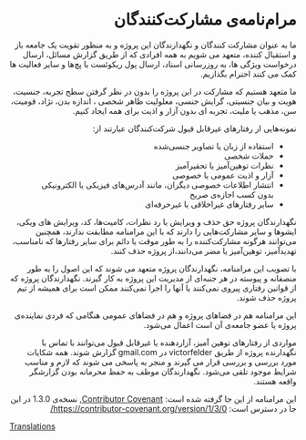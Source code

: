 <div dir="rtl" markdown="1">
  
# مرام‌نامه‌ی مشارکت‌کنندگان

ما به عنوان مشارکت کنندگان و نگهدارندگان این پروژه و به منظور تقویت یک جامعه باز و استقبال کننده،
متعهد می شویم به همه افرادی که از طریق گزارش مسائل، ارسال درخواست ویژگی ها، به روزرسانی اسناد،
ارسال پول ریکوئست یا پچ‌ها و سایر فعالیت ها کمک می کنند احترام بگذاریم.

ما متعهد هستیم که مشارکت در این پروژه را بدون در نظر گرفتن سطح تجربه،
جنسیت، هویت و بیان جنسیتی، گرایش جنسی، معلولیت ظاهر شخصی ،
اندازه بدن، نژاد، قومیت، سن، مذهب یا ملیت، تجربه ای بدون آزار و اذیت برای همه ایجاد کنیم.

نمونه‌هایی از رفتارهای غیرقابل قبول شرکت‌کنندگان عبارتند از:

* استفاده از زبان یا تصاویر جنسی‌شده
* حملات شخصی
* نظرات توهین‌آمیز یا تحقیرآمیز
* آزار و اذیت عمومی یا خصوصی
* انتشار اطلاعات خصوصی دیگران، مانند آدرس‌های فیزیکی یا الکترونیکی بدون کسب اجازه‌ی صریح
* سایر رفتارهای غیراخلاقی یا غیرحرفه‌ای

نگهدارندگان پروژه حق حذف و ویرایش یا رد نظرات، کامیت‌ها، کد،
ویرایش های ویکی، ایشوها و سایر مشارکت‌هایی را دارند که
با این مرامنامه مطابقت ندارند، همچنین می‌توانند هرگونه مشارکت‌کننده را به طور موقت
یا دائم برای سایر رفتارها  که نامناسب، تهدیدآمیز، توهین‌آمیز یا مضر می‌دانند،از پروژه حذف کنند.

با تصویب این مرامنامه، نگهدارندگان پروژه متعهد می شوند که
این اصول را به طور منصفانه و پیوسته در هر جنبه‌ای
از مدیریت این پروژه به کار گیرند. نگهدارندگان پروژه که از قوانین رفتاری پیروی نمی‌کنند یا آنها را اجرا نمی‌کنند
ممکن است برای همیشه از تیم پروژه حذف شوند.

این مرامنامه هم در فضاهای پروژه و هم در فضاهای عمومی هنگامی که فردی نماینده‌ی پروژه یا عضو جامعه‌ی آن است اعمال می‌شود.

مواردی از رفتارهای توهین آمیز، آزاردهنده یا غیرقابل قبول می‌توانند با تماس با نگهدارنده پروژه از طریق
victorfelder در gmail.com گزارش شوند.
همه شکایات مورد بررسی و بررسی قرار می گیرند و منجر به پاسخی می شوند
که لازم و مناسب شرایط موجود تلقی می‌شود. نگهدارندگان موظف به حفظ محرمانه بودن گزارشگر واقعه هستند.


این مرامنامه از این جا گرفته شده است: [Contributor Covenant][homepage],
نسخه‌ی 1.3.0 در این جا در دسترس است: https://contributor-covenant.org/version/1/3/0/

[homepage]: https://contributor-covenant.org
  
</div>

[Translations](../README.md#translations)
